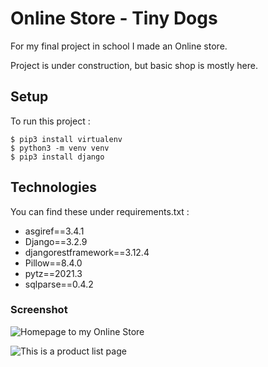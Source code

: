 # Online Store - Tiny Dogs

For my final project in school I made an Online store.

Project is under construction, but basic shop is mostly here.


## Setup
To run this project :

```
$ pip3 install virtualenv
$ python3 -m venv venv
$ pip3 install django
```

## Technologies

You can find these under requirements.txt :

* asgiref==3.4.1
* Django==3.2.9
* djangorestframework==3.12.4
* Pillow==8.4.0
* pytz==2021.3
* sqlparse==0.4.2

### Screenshot


![Homepage to my Online Store](https://user-images.githubusercontent.com/85385331/151650070-77028816-f64b-4819-bea8-18d70416ece2.png "Homepage")


![This is a product list page](https://user-images.githubusercontent.com/85385331/151690076-1318a2c0-8c1a-489b-9eae-235519ab0ba0.png "Productlist")


